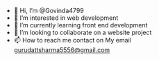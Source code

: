 - 👋 Hi, I’m @Govinda4799
- 👀 I’m interested in web development 
- 🌱 I’m currently learning front end development 
- 💞️ I’m looking to collaborate on a website project
- 📫 How to reach me contact on My email gurudattsharma5556@gmail.com 

<!---
Govinda4799/Govinda4799 is a ✨ special ✨ repository because its `README.md` (this file) appears on your GitHub profile.
You can click the Preview link to take a look at your changes.
--->
